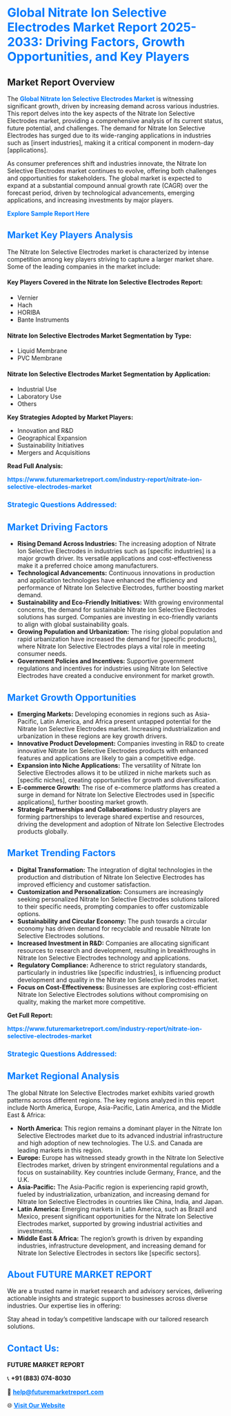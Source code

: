 <h1 style="color: #007BFF;">Global Nitrate Ion Selective Electrodes Market Report 2025-2033: Driving Factors, Growth Opportunities, and Key Players</h1>

<section id="overview">
<h2>Market Report Overview</h2>
<p>The <a href="https://www.futuremarketreport.com/industry-report/nitrate-ion-selective-electrodes-market" style="color: #007BFF; text-decoration: none;"><strong>Global Nitrate Ion Selective Electrodes Market</strong></a> is witnessing significant growth, driven by increasing demand across various industries. This report delves into the key aspects of the Nitrate Ion Selective Electrodes market, providing a comprehensive analysis of its current status, future potential, and challenges. The demand for Nitrate Ion Selective Electrodes has surged due to its wide-ranging applications in industries such as [insert industries], making it a critical component in modern-day [applications].</p>
<p>As consumer preferences shift and industries innovate, the Nitrate Ion Selective Electrodes market continues to evolve, offering both challenges and opportunities for stakeholders. The global market is expected to expand at a substantial compound annual growth rate (CAGR) over the forecast period, driven by technological advancements, emerging applications, and increasing investments by major players.</p>
</section>

<section id="overview">
<p><a href="https://www.futuremarketreport.com/request-sample/reportId=81212" style="color: #007BFF; text-decoration: none;"><strong>Explore Sample Report Here</strong></a></p>
</section>

<section id="key-players">
<h2 style="color: #007BFF;">Market Key Players Analysis</h2>
<p>The Nitrate Ion Selective Electrodes market is characterized by intense competition among key players striving to capture a larger market share. Some of the leading companies in the market include:</p>
<h4>Key Players Covered in the Nitrate Ion Selective Electrodes Report:</h4>
<ul><li>Vernier</li><li>Hach</li><li>HORIBA</li><li>Bante Instruments</li></ul>
<h4>Nitrate Ion Selective Electrodes Market Segmentation by Type:</h4>
<ul><li>Liquid Membrane</li><li>PVC Membrane</li></ul>

<h4>Nitrate Ion Selective Electrodes Market Segmentation by Application:</h4>
<ul><li>Industrial Use</li><li>Laboratory Use</li><li>Others</li></ul>
<p><strong>Key Strategies Adopted by Market Players:</strong></p>
<ul>
<li>Innovation and R&D</li>
<li>Geographical Expansion</li>
<li>Sustainability Initiatives</li>
<li>Mergers and Acquisitions</li>
</ul>
</section>

<section>
<p><strong>Read Full Analysis: </strong></p><a href="https://www.futuremarketreport.com/industry-report/nitrate-ion-selective-electrodes-market" style="color: #007BFF; text-decoration: none;"><strong>https://www.futuremarketreport.com/industry-report/nitrate-ion-selective-electrodes-market</strong></a>
<h3 style="color: #007BFF;">Strategic Questions Addressed:</h3>
</section>

<section id="driving-factors">
<h2 style="color: #007BFF;">Market Driving Factors</h2>
<ul>
<li><strong>Rising Demand Across Industries:</strong> The increasing adoption of Nitrate Ion Selective Electrodes in industries such as [specific industries] is a major growth driver. Its versatile applications and cost-effectiveness make it a preferred choice among manufacturers.</li>
<li><strong>Technological Advancements:</strong> Continuous innovations in production and application technologies have enhanced the efficiency and performance of Nitrate Ion Selective Electrodes, further boosting market demand.</li>
<li><strong>Sustainability and Eco-Friendly Initiatives:</strong> With growing environmental concerns, the demand for sustainable Nitrate Ion Selective Electrodes solutions has surged. Companies are investing in eco-friendly variants to align with global sustainability goals.</li>
<li><strong>Growing Population and Urbanization:</strong> The rising global population and rapid urbanization have increased the demand for [specific products], where Nitrate Ion Selective Electrodes plays a vital role in meeting consumer needs.</li>
<li><strong>Government Policies and Incentives:</strong> Supportive government regulations and incentives for industries using Nitrate Ion Selective Electrodes have created a conducive environment for market growth.</li>
</ul>
</section>

<section id="growth-opportunities">
<h2 style="color: #007BFF;">Market Growth Opportunities</h2>
<ul>
<li><strong>Emerging Markets:</strong> Developing economies in regions such as Asia-Pacific, Latin America, and Africa present untapped potential for the Nitrate Ion Selective Electrodes market. Increasing industrialization and urbanization in these regions are key growth drivers.</li>
<li><strong>Innovative Product Development:</strong> Companies investing in R&D to create innovative Nitrate Ion Selective Electrodes products with enhanced features and applications are likely to gain a competitive edge.</li>
<li><strong>Expansion into Niche Applications:</strong> The versatility of Nitrate Ion Selective Electrodes allows it to be utilized in niche markets such as [specific niches], creating opportunities for growth and diversification.</li>
<li><strong>E-commerce Growth:</strong> The rise of e-commerce platforms has created a surge in demand for Nitrate Ion Selective Electrodes used in [specific applications], further boosting market growth.</li>
<li><strong>Strategic Partnerships and Collaborations:</strong> Industry players are forming partnerships to leverage shared expertise and resources, driving the development and adoption of Nitrate Ion Selective Electrodes products globally.</li>
</ul>
</section>

<section id="trending-factors">
<h2 style="color: #007BFF;">Market Trending Factors</h2>
<ul>
<li><strong>Digital Transformation:</strong> The integration of digital technologies in the production and distribution of Nitrate Ion Selective Electrodes has improved efficiency and customer satisfaction.</li>
<li><strong>Customization and Personalization:</strong> Consumers are increasingly seeking personalized Nitrate Ion Selective Electrodes solutions tailored to their specific needs, prompting companies to offer customizable options.</li>
<li><strong>Sustainability and Circular Economy:</strong> The push towards a circular economy has driven demand for recyclable and reusable Nitrate Ion Selective Electrodes solutions.</li>
<li><strong>Increased Investment in R&D:</strong> Companies are allocating significant resources to research and development, resulting in breakthroughs in Nitrate Ion Selective Electrodes technology and applications.</li>
<li><strong>Regulatory Compliance:</strong> Adherence to strict regulatory standards, particularly in industries like [specific industries], is influencing product development and quality in the Nitrate Ion Selective Electrodes market.</li>
<li><strong>Focus on Cost-Effectiveness:</strong> Businesses are exploring cost-efficient Nitrate Ion Selective Electrodes solutions without compromising on quality, making the market more competitive.</li>
</ul>
</section>

<section>
<p><strong>Get Full Report: </strong></p><a href="https://www.futuremarketreport.com/industry-report/nitrate-ion-selective-electrodes-market" style="color: #007BFF; text-decoration: none;"><strong>https://www.futuremarketreport.com/industry-report/nitrate-ion-selective-electrodes-market</strong></a>
<h3 style="color: #007BFF;">Strategic Questions Addressed:</h3>
</section>


<section id="regional-analysis">
<h2 style="color: #007BFF;">Market Regional Analysis</h2>
<p>The global Nitrate Ion Selective Electrodes market exhibits varied growth patterns across different regions. The key regions analyzed in this report include North America, Europe, Asia-Pacific, Latin America, and the Middle East & Africa:</p>
<ul>
<li><strong>North America:</strong> This region remains a dominant player in the Nitrate Ion Selective Electrodes market due to its advanced industrial infrastructure and high adoption of new technologies. The U.S. and Canada are leading markets in this region.</li>
<li><strong>Europe:</strong> Europe has witnessed steady growth in the Nitrate Ion Selective Electrodes market, driven by stringent environmental regulations and a focus on sustainability. Key countries include Germany, France, and the U.K.</li>
<li><strong>Asia-Pacific:</strong> The Asia-Pacific region is experiencing rapid growth, fueled by industrialization, urbanization, and increasing demand for Nitrate Ion Selective Electrodes in countries like China, India, and Japan.</li>
<li><strong>Latin America:</strong> Emerging markets in Latin America, such as Brazil and Mexico, present significant opportunities for the Nitrate Ion Selective Electrodes market, supported by growing industrial activities and investments.</li>
<li><strong>Middle East & Africa:</strong> The region’s growth is driven by expanding industries, infrastructure development, and increasing demand for Nitrate Ion Selective Electrodes in sectors like [specific sectors].</li>
</ul>
</section>

<footer>
<h2 style="color: #007BFF;">About FUTURE MARKET REPORT</h2>
<p>We are a trusted name in market research and advisory services, delivering actionable insights and strategic support to businesses across diverse industries. Our expertise lies in offering:</p>

<p>Stay ahead in today’s competitive landscape with our tailored research solutions.</p>

<h2 style="color: #007BFF;">Contact Us:</h2>
<p><strong>FUTURE MARKET REPORT</strong></p>
<p>📞 <strong>+91 (883) 074-8030</strong></p>
<p>📧 <strong><a href="mailto:help@futuremarketreport.com" style="color: #007BFF;">help@futuremarketreport.com</a></strong></p>
<p>🌐 <strong><a href="https://www.futuremarketreport.com/" style="color: #007BFF;">Visit Our Website</a></strong></p>
</footer>
